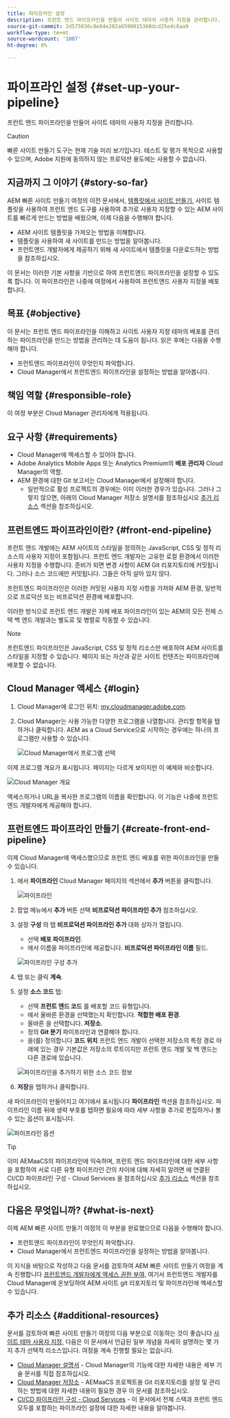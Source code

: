 ```yaml
---
title: 파이프라인 설정
description: 프런트 엔드 파이프라인을 만들어 사이트 테마의 사용자 지정을 관리합니다.
source-git-commit: 2d575036c8e84e282a6599015360dcd25e4c8aa9
workflow-type: tm+mt
source-wordcount: '1007'
ht-degree: 0%

---
```



# 파이프라인 설정 {#set-up-your-pipeline}

프런트 엔드 파이프라인을 만들어 사이트 테마의 사용자 지정을 관리합니다.

>[!CAUTION]
>
>빠른 사이트 만들기 도구는 현재 기술 미리 보기입니다. 테스트 및 평가 목적으로 사용할 수 있으며, Adobe 지원에 동의하지 않는 프로덕션 용도에는 사용할 수 없습니다.

## 지금까지 그 이야기 {#story-so-far}

AEM 빠른 사이트 만들기 여정의 이전 문서에서, [템플릿에서 사이트 만들기,](create-site.md) 사이트 템플릿을 사용하여 프런트 엔드 도구를 사용하여 추가로 사용자 지정할 수 있는 AEM 사이트를 빠르게 만드는 방법을 배웠으며, 이제 다음을 수행해야 합니다.

* AEM 사이트 템플릿을 가져오는 방법을 이해합니다.
* 템플릿을 사용하여 새 사이트를 만드는 방법을 알아봅니다.
* 프런트엔드 개발자에게 제공하기 위해 새 사이트에서 템플릿을 다운로드하는 방법을 참조하십시오.

이 문서는 이러한 기본 사항을 기반으로 하여 프런트엔드 파이프라인을 설정할 수 있도록 합니다. 이 파이프라인은 나중에 여정에서 사용하여 프런트엔드 사용자 지정을 배포합니다.

## 목표 {#objective}

이 문서는 프런트 엔드 파이프라인을 이해하고 사이트 사용자 지정 테마의 배포를 관리하는 파이프라인을 만드는 방법을 관리하는 데 도움이 됩니다. 읽은 후에는 다음을 수행해야 합니다.

* 프런트엔드 파이프라인이 무엇인지 파악합니다.
* Cloud Manager에서 프런트엔드 파이프라인을 설정하는 방법을 알아봅니다.

## 책임 역할 {#responsible-role}

이 여정 부분은 Cloud Manager 관리자에게 적용됩니다.

## 요구 사항 {#requirements}

* Cloud Manager에 액세스할 수 있어야 합니다.
* Adobe Analytics Mobile Apps 또는 Analytics Premium의 **배포 관리자** Cloud Manager의 역할.
* AEM 환경에 대한 Git 보고서는 Cloud Manager에서 설정해야 합니다.
   * 일반적으로 활성 프로젝트의 경우에는 이미 이러한 경우가 있습니다. 그러나 그렇지 않으면, 아래의 Cloud Manager 저장소 설명서를 참조하십시오 [추가 리소스](#additional-resources) 섹션을 참조하십시오.

## 프런트엔드 파이프라인이란? {#front-end-pipeline}

프런트 엔드 개발에는 AEM 사이트의 스타일을 정의하는 JavaScript, CSS 및 정적 리소스의 사용자 지정이 포함됩니다. 프런트 엔드 개발자는 고유한 로컬 환경에서 이러한 사용자 지정을 수행합니다. 준비가 되면 변경 사항이 AEM Git 리포지토리에 커밋됩니다. 그러나 소스 코드에만 커밋됩니다. 그들은 아직 살아 있지 않다.

프런트엔드 파이프라인은 이러한 커밋된 사용자 지정 사항을 가져와 AEM 환경, 일반적으로 프로덕션 또는 비프로덕션 환경에 배포합니다.

이러한 방식으로 프런트 엔드 개발은 자체 배포 파이프라인이 있는 AEM의 모든 전체 스택 백 엔드 개발과는 별도로 및 병렬로 작동할 수 있습니다.

>[!NOTE]
>
>프런트엔드 파이프라인은 JavaScript, CSS 및 정적 리소스만 배포하여 AEM 사이트를 스타일을 지정할 수 있습니다. 페이지 또는 자산과 같은 사이트 컨텐츠는 파이프라인에 배포할 수 없습니다.

## Cloud Manager 액세스 {#login}

1. Cloud Manager에 로그인 위치: [my.cloudmanager.adobe.com](https://my.cloudmanager.adobe.com/).

1. Cloud Manager는 사용 가능한 다양한 프로그램을 나열합니다. 관리할 항목을 탭하거나 클릭합니다. AEM as a Cloud Service으로 시작하는 경우에는 하나의 프로그램만 사용할 수 있습니다.

   ![Cloud Manager에서 프로그램 선택](assets/cloud-manager-select-program.png)

이제 프로그램 개요가 표시됩니다. 페이지는 다르게 보이지만 이 예제와 비슷합니다.

![Cloud Manager 개요](assets/cloud-manager-overview.png)

액세스하거나 URL을 복사한 프로그램의 이름을 확인합니다. 이 기능은 나중에 프런트 엔드 개발자에게 제공해야 합니다.

## 프런트엔드 파이프라인 만들기 {#create-front-end-pipeline}

이제 Cloud Manager에 액세스했으므로 프런트 엔드 배포를 위한 파이프라인을 만들 수 있습니다.

1. 에서 **파이프라인** Cloud Manager 페이지의 섹션에서 **추가** 버튼을 클릭합니다.

   ![파이프라인](assets/pipelines-add.png)

1. 팝업 메뉴에서 **추가** 버튼 선택 **비프로덕션 파이프라인 추가** 참조하십시오.

1. 설정 **구성** 의 탭 **비프로덕션 파이프라인 추가** 대화 상자가 열립니다.
   * 선택 **배포 파이프라인**.
   * 에서 이름을 파이프라인에 제공합니다. **비프로덕션 파이프라인 이름** 필드.

   ![파이프라인 구성 추가](assets/add-pipeline-configuration.png)

1. 탭 또는 클릭 **계속**.

1. 설정 **소스 코드** 탭:
   * 선택 **프런트 엔드 코드** 를 배포할 코드 유형입니다.
   * 에서 올바른 환경을 선택했는지 확인합니다. **적합한 배포 환경**.
   * 올바른 을 선택합니다. **저장소**.
   * 정의 **Git 분기** 파이프라인과 연결해야 합니다.
   * 을(를) 정의합니다 **코드 위치** 프런트 엔드 개발이 선택한 저장소의 특정 경로 아래에 있는 경우 기본값은 저장소의 루트이지만 프런트 엔드 개발 및 백 엔드는 다른 경로에 있습니다.

   ![파이프라인을 추가하기 위한 소스 코드 정보](assets/add-pipeline-source-code.png)

1. **저장**&#x200B;을 탭하거나 클릭합니다.

새 파이프라인이 만들어지고 여기에서 표시됩니다 **파이프라인** 섹션을 참조하십시오. 파이프라인 이름 뒤에 생략 부호를 탭하면 필요에 따라 세부 사항을 추가로 편집하거나 볼 수 있는 옵션이 표시됩니다.

![파이프라인 옵션](assets/new-pipeline.png)

>[!TIP]
>
>이미 AEMaaCS의 파이프라인에 익숙하며, 프런트 엔드 파이프라인에 대한 세부 사항을 포함하여 서로 다른 유형 파이프라인 간의 차이에 대해 자세히 알려면 에 연결된 CI/CD 파이프라인 구성 - Cloud Services 을 참조하십시오 [추가 리소스](#additional-resources) 섹션을 참조하십시오.

## 다음은 무엇입니까? {#what-is-next}

이제 AEM 빠른 사이트 만들기 여정의 이 부분을 완료했으므로 다음을 수행해야 합니다.

* 프런트엔드 파이프라인이 무엇인지 파악합니다.
* Cloud Manager에서 프런트엔드 파이프라인을 설정하는 방법을 알아봅니다.

이 지식을 바탕으로 작성하고 다음 문서를 검토하여 AEM 빠른 사이트 만들기 여정을 계속 진행합니다 [프런트엔드 개발자에게 액세스 권한 부여,](grant-access.md) 여기서 프런트엔드 개발자를 Cloud Manager에 온보딩하여 AEM 사이트 git 리포지토리 및 파이프라인에 액세스할 수 있습니다.

## 추가 리소스 {#additional-resources}

문서를 검토하여 빠른 사이트 만들기 여정의 다음 부분으로 이동하는 것이 좋습니다 [사이트 테마 사용자 지정,](customize-theme.md) 다음은 이 문서에서 언급된 일부 개념을 자세히 설명하는 몇 가지 추가 선택적 리소스입니다. 여정을 계속 진행할 필요는 없습니다.

* [Cloud Manager 설명서](https://experienceleague.adobe.com/docs/experience-manager-cloud-service/onboarding/onboarding-concepts/cloud-manager-introduction.html) - Cloud Manager의 기능에 대한 자세한 내용은 세부 기술 문서를 직접 참조하십시오.
* [Cloud Manager 저장소](/help/implementing/cloud-manager/managing-code/cloud-manager-repositories.md) - AEMaaCS 프로젝트용 Git 리포지토리를 설정 및 관리하는 방법에 대한 자세한 내용이 필요한 경우 이 문서를 참조하십시오.
* [CI/CD 파이프라인 구성 - Cloud Services](/help/implementing/cloud-manager/configuring-pipelines/introduction-ci-cd-pipelines.md) - 이 문서에서 전체 스택과 프런트 엔드 모두를 포함하는 파이프라인 설정에 대한 자세한 내용을 알아봅니다.